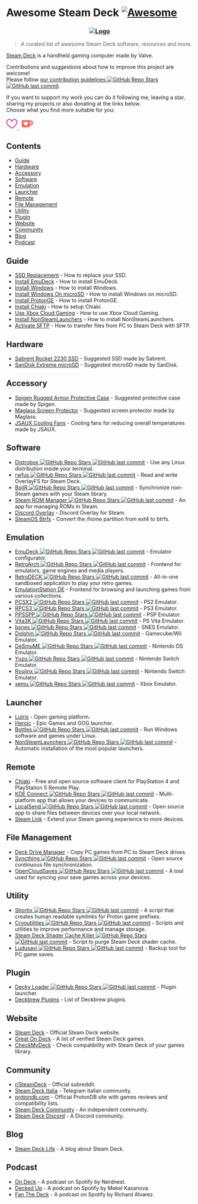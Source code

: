 # Awesome Steam Deck [![Awesome](https://awesome.re/badge.svg)](https://awesome.re)
<h3 align="center">
  <a href="https://ghio.airscript.it/awesome-steam-deck/" target="_blank" rel="noopener noreferrer">
    <img src="https://raw.githubusercontent.com/airscripts/awesome-steam-deck/main/assets/images/steam-deck-logo.svg" width="64" alt="Logo"/><br/>
  </a>
</h3>

> A curated list of awesome Steam Deck software, resources and more.  

[Steam Deck](https://en.wikipedia.org/wiki/Steam_Deck) is a handheld gaming computer made by Valve.

Contributions and suggestions about how to improve this project are welcome!  
Please follow [our contribution guidelines ![GitHub Repo Stars](https://img.shields.io/github/stars/airscripts/awesome-steam-deck) ![GitHub last commit](https://img.shields.io/github/last-commit/airscripts/awesome-steam-deck)](https://github.com/airscripts/awesome-steam-deck/blob/main/CONTRIBUTING.md).

If you want to support my work you can do it following me, leaving a star, sharing my projects or also donating at the links below.  
Choose what you find more suitable for you:  

<a href="https://sponsor.airscript.it" target="_blank" rel="noopener noreferrer">
  <img src="https://raw.githubusercontent.com/airscripts/assets/main/images/github-sponsors.svg" alt="GitHub Sponsors" width="30px" />
</a>&nbsp;
<a href="https://kofi.airscript.it" target="_blank" rel="noopener noreferrer">
  <img src="https://raw.githubusercontent.com/airscripts/assets/main/images/kofi.svg" alt="Kofi" width="30px" />
</a>

## Contents
- [Guide](#guide)
- [Hardware](#hardware)
- [Accessory](#accessory)
- [Software](#software)
- [Emulation](#emulation)
- [Launcher](#launcher)
- [Remote](#remote)
- [File Management](#file-management)
- [Utility](#utility)
- [Plugin](#plugin)
- [Website](#website)
- [Community](#community)
- [Blog](#blog)
- [Podcast](#podcast)

## Guide
- [SSD Replacement](https://www.ifixit.com/Guide/Steam+Deck+SSD+Replacement/148989) - How to replace your SSD.
- [Install EmuDeck](https://www.emudeck.com/#how_to_install) - How to install EmuDeck.
- [Install Windows](https://www.howtogeek.com/877293/how-to-install-windows-on-your-steam-deck/) - How to install Windows.
- [Install Windows On microSD](https://wagnerstechtalk.com/sd-windows/) - How to install Windows on microSD.
- [Install ProtonGE](https://steamdeckhq.com/tips-and-guides/the-proton-ge-steam-deck-guide/) - How to install ProtonGE.
- [Install Chiaki](https://pimylifeup.com/steam-deck-ps5-remote-play/) - How to setup Chiaki.
- [Use Xbox Cloud Gaming](https://support.microsoft.com/en-us/topic/xbox-cloud-gaming-in-microsoft-edge-with-steam-deck-43dd011b-0ce8-4810-8302-965be6d53296) - How to use Xbox Cloud Gaming.
- [Install NonSteamLaunchers](https://www.steamdeckgaming.net/post/easy-launchers-install-on-steam-deck) - How to install NonSteamLaunchers.
- [Activate SFTP](https://www.youtube.com/watch?v=Cb1U0_KbtLQ) - How to transfer files from PC to Steam Deck with SFTP.

## Hardware
- [Sabrent Rocket 2230 SSD](https://www.amazon.com/SABRENT-Rocket-2230-Performance-SB-2130-1TB/dp/B0BQG6JCRP/) - Suggested SSD made by Sabrent.
- [SanDisk Extreme microSD](https://www.amazon.com/SanDisk-Extreme-microSDXC-Memory-Adapter/dp/B09X7MPX8L/) - Suggested microSD made by SanDisk.

## Accessory
- [Spigen Rugged Armor Protective Case](https://www.amazon.com/Protective-Shock-Absorption-Anti-Scratch-Accessories-nintendo-switch/dp/B0B75N73N9/) - Suggested protective case made by Spigen.
- [Maglass Screen Protector](https://www.amazon.com/Magglass-Tempered-Designed-Protector-Anti-Glare/dp/B09X82S4XL/) - Suggested screen protector made by Maglass.
- [JSAUX Cooling Fans](https://jsaux.com/products/fan-cooler-for-steam-deck-gp0200) - Cooling fans for reducing overall temperatures made by JSAUX.

## Software
- [Distrobox ![GitHub Repo Stars](https://img.shields.io/github/stars/89luca89/distrobox) ![GitHub last commit](https://img.shields.io/github/last-commit/89luca89/distrobox)](https://github.com/89luca89/distrobox) - Use any Linux distribution inside your terminal.
- [rwfus ![GitHub Repo Stars](https://img.shields.io/github/stars/ValShaped/rwfus) ![GitHub last commit](https://img.shields.io/github/last-commit/ValShaped/rwfus)](https://github.com/ValShaped/rwfus) - Read and write OverlayFS for Steam Deck.
- [BoilR ![GitHub Repo Stars](https://img.shields.io/github/stars/PhilipK/BoilR) ![GitHub last commit](https://img.shields.io/github/last-commit/PhilipK/BoilR)](https://github.com/PhilipK/BoilR) - Synchronize non-Steam games with your Steam library.
- [Steam ROM Manager ![GitHub Repo Stars](https://img.shields.io/github/stars/SteamGridDB/steam-rom-manager) ![GitHub last commit](https://img.shields.io/github/last-commit/SteamGridDB/steam-rom-manager)](https://github.com/SteamGridDB/steam-rom-manager) - An app for managing ROMs in Steam.
- [Discord Overlay](https://trigg.github.io/Discover/deckaddnonsteamgame) - Discord Overlay for Steam.
- [SteamOS Btrfs](https://gitlab.com/popsulfr/steamos-btrfs) - Convert the /home partition from ext4 to btrfs.

## Emulation
- [EmuDeck ![GitHub Repo Stars](https://img.shields.io/github/stars/dragoonDorise/EmuDeck) ![GitHub last commit](https://img.shields.io/github/last-commit/dragoonDorise/EmuDeck)](https://github.com/dragoonDorise/EmuDeck) - Emulator configurator.
- [RetroArch ![GitHub Repo Stars](https://img.shields.io/github/stars/libretro/RetroArch) ![GitHub last commit](https://img.shields.io/github/last-commit/libretro/RetroArch)](https://github.com/libretro/RetroArch) - Frontend for emulators, game engines and media players.
- [RetroDECK ![GitHub Repo Stars](https://img.shields.io/github/stars/XargonWan/RetroDECK) ![GitHub last commit](https://img.shields.io/github/last-commit/XargonWan/RetroDECK)](https://github.com/XargonWan/RetroDECK) - All-in-one sandboxed application to play your retro games.
- [EmulationStation DE](https://gitlab.com/es-de/emulationstation-de) - Frontend for browsing and launching games from various collections.
- [PCSX2 ![GitHub Repo Stars](https://img.shields.io/github/stars/PCSX2/pcsx2) ![GitHub last commit](https://img.shields.io/github/last-commit/PCSX2/pcsx2)](https://github.com/PCSX2/pcsx2) - PS2 Emulator.
- [RPCS3 ![GitHub Repo Stars](https://img.shields.io/github/stars/RPCS3/rpcs3) ![GitHub last commit](https://img.shields.io/github/last-commit/RPCS3/rpcs3)](https://github.com/RPCS3/rpcs3) - PS3 Emulator.
- [PPSSPP ![GitHub Repo Stars](https://img.shields.io/github/stars/hrydgard/ppsspp) ![GitHub last commit](https://img.shields.io/github/last-commit/hrydgard/ppsspp)](https://github.com/hrydgard/ppsspp) - PSP Emulator.
- [Vita3K ![GitHub Repo Stars](https://img.shields.io/github/stars/Vita3K/Vita3K) ![GitHub last commit](https://img.shields.io/github/last-commit/Vita3K/Vita3K)](https://github.com/Vita3K/Vita3K) - PS Vita Emulator.
- [bsnes ![GitHub Repo Stars](https://img.shields.io/github/stars/bsnes-emu/bsnes) ![GitHub last commit](https://img.shields.io/github/last-commit/bsnes-emu/bsnes)](https://github.com/bsnes-emu/bsnes) - SNES Emulator.
- [Dolphin ![GitHub Repo Stars](https://img.shields.io/github/stars/dolphin-emu/dolphin) ![GitHub last commit](https://img.shields.io/github/last-commit/dolphin-emu/dolphin)](https://github.com/dolphin-emu/dolphin) - Gamecube/Wii Emulator.
- [DeSmuME ![GitHub Repo Stars](https://img.shields.io/github/stars/TASEmulators/desmume) ![GitHub last commit](https://img.shields.io/github/last-commit/TASEmulators/desmume)](https://github.com/TASEmulators/desmume) - Nintendo DS Emulator.
- [Yuzu ![GitHub Repo Stars](https://img.shields.io/github/stars/yuzu-emu/yuzu) ![GitHub last commit](https://img.shields.io/github/last-commit/yuzu-emu/yuzu)](https://github.com/yuzu-emu/yuzu) - Nintendo Switch Emulator.
- [Ryujinx ![GitHub Repo Stars](https://img.shields.io/github/stars/Ryujinx/Ryujinx) ![GitHub last commit](https://img.shields.io/github/last-commit/Ryujinx/Ryujinx)](https://github.com/Ryujinx/Ryujinx) - Nintendo Switch Emulator.
- [xemu ![GitHub Repo Stars](https://img.shields.io/github/stars/xemu-project/xemu) ![GitHub last commit](https://img.shields.io/github/last-commit/xemu-project/xemu)](https://github.com/xemu-project/xemu) - Xbox Emulator.

## Launcher
- [Lutris](https://lutris.net/) - Open gaming platform.
- [Heroic](https://heroicgameslauncher.com/) - Epic Games and GOG launcher.
- [Bottles ![GitHub Repo Stars](https://img.shields.io/github/stars/bottlesdevs/Bottles) ![GitHub last commit](https://img.shields.io/github/last-commit/bottlesdevs/Bottles)](https://github.com/bottlesdevs/Bottles) - Run Windows software and games under Linux.
- [NonSteamLaunchers ![GitHub Repo Stars](https://img.shields.io/github/stars/moraroy/NonSteamLaunchers-On-Steam-Deck) ![GitHub last commit](https://img.shields.io/github/last-commit/moraroy/NonSteamLaunchers-On-Steam-Deck)](https://github.com/moraroy/NonSteamLaunchers-On-Steam-Deck) - Automatic installation of the most popular launchers.

## Remote
- [Chiaki](https://git.sr.ht/~thestr4ng3r/chiaki) - Free and open source software client for PlayStation 4 and PlayStation 5 Remote Play.
- [KDE Connect ![GitHub Repo Stars](https://img.shields.io/github/stars/KDE/kdeconnect-kde) ![GitHub last commit](https://img.shields.io/github/last-commit/KDE/kdeconnect-kde)](https://github.com/KDE/kdeconnect-kde) - Multi-platform app that allows your devices to communicate.
- [LocalSend ![GitHub Repo Stars](https://img.shields.io/github/stars/localsend/localsend) ![GitHub last commit](https://img.shields.io/github/last-commit/localsend/localsend)](https://github.com/localsend/localsend) - Open source app to share files between devices over your local network.
- [Steam Link](https://store.steampowered.com/app/353380/Steam_Link/) - Extend your Steam gaming experience to more devices.

## File Management
- [Deck Drive Manager](https://deckdrivemanager.com/) - Copy PC games from PC to Steam Deck drives.
- [Syncthing ![GitHub Repo Stars](https://img.shields.io/github/stars/syncthing/syncthing) ![GitHub last commit](https://img.shields.io/github/last-commit/syncthing/syncthing)](https://github.com/syncthing/syncthing) - Open source continuous file synchronization.
- [OpenCloudSaves ![GitHub Repo Stars](https://img.shields.io/github/stars/DavidDeSimone/OpenCloudSaves) ![GitHub last commit](https://img.shields.io/github/last-commit/DavidDeSimone/OpenCloudSaves)](https://github.com/DavidDeSimone/OpenCloudSaves) - A tool used for syncing your save games across your devices.

## Utility
- [Shortix ![GitHub Repo Stars](https://img.shields.io/github/stars/Jannomag/shortix) ![GitHub last commit](https://img.shields.io/github/last-commit/Jannomag/shortix)](https://github.com/Jannomag/shortix) - A script that creates human readable symlinks for Proton game prefixes.
- [Cryoutilities ![GitHub Repo Stars](https://img.shields.io/github/stars/CryoByte33/steam-deck-utilities) ![GitHub last commit](https://img.shields.io/github/last-commit/CryoByte33/steam-deck-utilities)](https://github.com/CryoByte33/steam-deck-utilities) - Scripts and utilities to improve performance and manage storage.
- [Steam Deck Shader Cache Killer ![GitHub Repo Stars](https://img.shields.io/github/stars/scawp/Steam-Deck.Shader-Cache-Killer) ![GitHub last commit](https://img.shields.io/github/last-commit/scawp/Steam-Deck.Shader-Cache-Killer)](https://github.com/scawp/Steam-Deck.Shader-Cache-Killer) - Script to purge Steam Deck shader cache.
- [Ludusavi ![GitHub Repo Stars](https://img.shields.io/github/stars/mtkennerly/ludusavi) ![GitHub last commit](https://img.shields.io/github/last-commit/mtkennerly/ludusavi)](https://github.com/mtkennerly/ludusavi) - Backup tool for PC game saves.

## Plugin
- [Decky Loader ![GitHub Repo Stars](https://img.shields.io/github/stars/SteamDeckHomebrew/decky-loader) ![GitHub last commit](https://img.shields.io/github/last-commit/SteamDeckHomebrew/decky-loader)](https://github.com/SteamDeckHomebrew/decky-loader) - Plugin launcher.
- [Deckbrew Plugins](https://plugins.deckbrew.xyz/) - List of Deckbrew plugins.

## Website
- [Steam Deck](https://www.steamdeck.com/) - Official Steam Deck website.
- [Great On Deck](https://store.steampowered.com/steamdeck/mygames) - A list of verified Steam Deck games.
- [CheckMyDeck](https://checkmydeck.ofdgn.com/) - Check compatibility with Steam Deck of your games library.

## Community
- [r/SteamDeck](https://reddit.com/r/SteamDeck) - Official subreddit.
- [Steam Deck Italia](https://t.me/SteamDeckIta) - Telegram italian community.
- [protondb.com](https://protondb.com) - Official ProtonDB site with games reviews and compatibility lists.
- [Steam Deck Community](https://steamdeck.community/) - An independent community.
- [Steam Deck Discord](https://discord.com/channels/865611969661632521/) - A Discord community.

## Blog
- [Steam Deck Life](https://steamdecklife.com/) - A blog about Steam Deck.

## Podcast
- [On Deck](https://open.spotify.com/show/5oH7NqKxSPiVFANLuYgDSn) - A podcast on Spotify by Nerdnest.
- [Decked Up](https://open.spotify.com/show/4ZW6yNxludK6FZQwvQlfJX) - A podcast on Spotify by Mekel Kasanova.
- [Fan The Deck](https://open.spotify.com/show/74eIOxJhDmmSZFbwlh7HIN) - A podcast on Spotify by Richard Alvarez.
